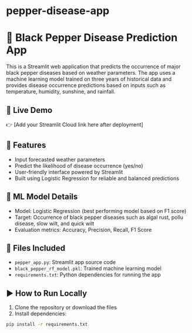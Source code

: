 # pepper-disease-app
# 🌿 Black Pepper Disease Prediction App

This is a Streamlit web application that predicts the occurrence of major black pepper diseases based on weather parameters. The app uses a machine learning model trained on three years of historical data and provides disease occurrence predictions based on inputs such as temperature, humidity, sunshine, and rainfall.

## 🚀 Live Demo
👉 [Add your Streamlit Cloud link here after deployment]

## 📌 Features
- Input forecasted weather parameters
- Predict the likelihood of disease occurrence (yes/no)
- User-friendly interface powered by Streamlit
- Built using Logistic Regression for reliable and balanced predictions

## 🧠 ML Model Details
- Model: Logistic Regression (best performing model based on F1 score)
- Target: Occurrence of black pepper diseases such as algal rust, pollu disease, slow wilt, and quick wilt
- Evaluation metrics: Accuracy, Precision, Recall, F1 Score

## 📂 Files Included
- `pepper_app.py`: Streamlit app source code
- `black_pepper_rf_model.pkl`: Trained machine learning model
- `requirements.txt`: Python dependencies for running the app

## ▶️ How to Run Locally

1. Clone the repository or download the files
2. Install dependencies:

```bash
pip install -r requirements.txt

